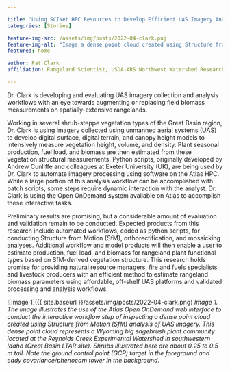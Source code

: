 ```yaml
---

title: "Using SCINet HPC Resources to Develop Efficient UAS Imagery Analysis Workflows for Rangeland Management"
categories: [Stories]

feature-img-src: /assets/img/posts/2022-04-clark.png
feature-img-alt: "Image a dense point cloud created using Structure from Motion analysis of UAS imagery"
featured: home

author: Pat Clark
affiliation: Rangeland Scientist, USDA-ARS Northwest Watershed Research Center, Boise, Idaho

---
```


Dr. Clark is developing and evaluating UAS imagery collection and analysis workflows with an eye towards augmenting or replacing field biomass measurements on spatially-extensive rangelands. <!--excerpt-->

Working in several shrub-steppe vegetation types of the Great Basin region, Dr. Clark is using imagery collected using unmanned aerial systems (UAS) to develop digital surface, digital terrain, and canopy height models to intensively measure vegetation height, volume, and density. Plant seasonal production, fuel load, and biomass are then estimated from these vegetation structural measurements. Python scripts, originally developed by Andrew Cunliffe and colleagues at Exeter University (UK), are being used by Dr. Clark to automate imagery processing using software on the Atlas HPC. While a large portion of this analysis workflow can be accomplished with batch scripts, some steps require dynamic interaction with the analyst. Dr. Clark is using the Open OnDemand system available on Atlas to accomplish these interactive tasks.

Preliminary results are promising, but a considerable amount of evaluation and validation remain to be conducted. Expected products from this research include automated workflows, coded as python scripts, for conducting Structure from Motion (SfM), orthorectification, and mosaicking analyses. Additional workflow and model products will then enable a user to estimate production, fuel load, and biomass for rangeland plant functional types based on SfM-derived vegetation structure. This research holds promise for providing natural resource managers, fire and fuels specialists, and livestock producers with an efficient method to estimate rangeland biomass parameters using affordable, off-shelf UAS platforms and validated processing and analysis workflows. 

![Image 1]({{ site.baseurl }}/assets/img/posts/2022-04-clark.png)
*Image 1. The image illustrates the use of the Atlas Open OnDemand web interface to conduct the interactive workflow step of inspecting a dense point cloud created using Structure from Motion (SfM) analysis of UAS imagery. This dense point cloud represents a Wyoming big sagebrush plant community located at the Reynolds Creek Experimental Watershed in southwestern Idaho (Great Basin LTAR site). Shrubs illustrated here are about 0.25 to 0.5 m tall. Note the ground control point (GCP) target in the foreground and eddy covariance/phenocam tower in the background.*

